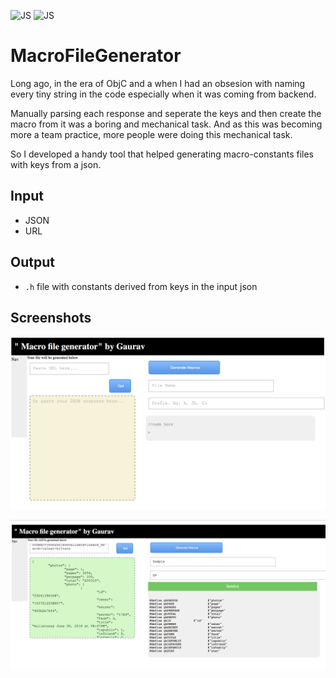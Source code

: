 ![JS](https://img.shields.io/badge/Language-JS-blue.svg?style=for-the-badge)
![JS](https://img.shields.io/badge/Language-HTML-blue.svg?style=for-the-badge)

# MacroFileGenerator
Long ago, in the era of ObjC and a when I had an obsesion with naming every tiny string in the code especially when it was coming from backend.

Manually parsing each response and seperate the keys and then create the macro from it was a boring and mechanical task. And as this was becoming more a team practice, more people were doing this mechanical task.

So I developed a handy tool that helped generating macro-constants files with keys from a json.


## Input 
- JSON
- URL

## Output
- `.h` file with constants derived from keys in the input json


## Screenshots

![Alt text](https://github.com/gauravkeshre/MacroFileGenerator/blob/master/images/r1.png?raw=true "Screenshot 1")

![Alt text](https://github.com/gauravkeshre/MacroFileGenerator/blob/master/images/r2.png?raw=true "Screenshot 2")
